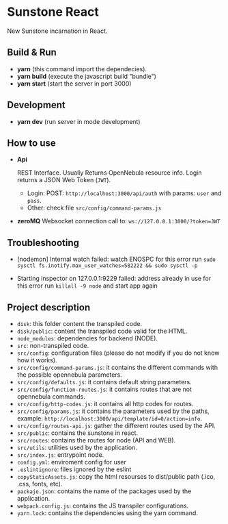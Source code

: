 # Sunstone React

New Sunstone incarnation in React.

## Build & Run

- **yarn** (this command import the dependecies).
- **yarn build** (execute the javascript build "bundle")
- **yarn start** (start the server in port 3000)

## Development
- **yarn dev** (run server in mode development)

## How to use

- **Api**

  REST Interface. Usually Returns OpenNebula resource info. Login returns a JSON Web Token (`JWT`).

  - Login: POST: `http://localhost:3000/api/auth` with params: `user` and `pass`.
  - Other: check file `src/config/command-params.js`

- **zeroMQ**
  Websocket connection call to: `ws://127.0.0.1:3000/?token=JWT`

## Troubleshooting

- [nodemon] Internal watch failed: watch ENOSPC
for this error run `sudo sysctl fs.inotify.max_user_watches=582222 && sudo sysctl -p`

- Starting inspector on 127.0.0.1:9229 failed: address already in use
for this error run  `killall -9 node` and start app again

## Project description

- `disk`: this folder content the transpiled code.
- `disk/public`: content the transpiled code valid for the HTML.
- `node_modules`: dependencies for backend (NODE).
- `src`: non-transpiled code.
- `src/config`: configuration files (please do not modify if you do not know how it works).
- `src/config/command-params.js`: it contains the different commands with the possible opennebula parameters.
- `src/config/defaults.js`: it contains default string parameters.
- `src/config/function-routes.js`: it contains routes that are not opennebula commands.
- `src/config/http-codes.js`: it contains all http codes for routes.
- `src/config/params.js`: it contains the parameters used by the paths, example: `http://localhost:3000/api/template/id=0/action=info`.
- `src/config/routes-api.js`: gather the different routes used by the API.
- `src/public`: contains the sunstone in react.
- `src/routes`: contains the routes for node (API and WEB).
- `src/utils`: utilities used by the application.
- `src/index.js`: entrypoint node.
- `config.yml`: enviroment config for user
- `.eslintignore`: files ignored by the eslint
- `copyStaticAssets.js`: copy the html resourses to dist/public path (.ico, .css, fonts, etc).
- `packaje.json`: contains the name of the packages used by the application.
- `webpack.config.js`: contains the JS transpiler configurations.
- `yarn.lock`: contains the dependencies using the yarn command.
